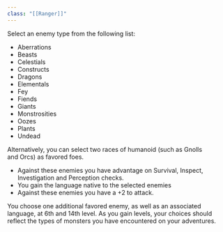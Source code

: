 ```yaml
---
class: "[[Ranger]]"
---
```

Select an enemy type from the following list:

- Aberrations
- Beasts
- Celestials
- Constructs
- Dragons
- Elementals
- Fey
- Fiends
- Giants
- Monstrosities
- Oozes
- Plants
- Undead

Alternatively, you can select two races of humanoid (such as Gnolls and Orcs) as favored foes.

- Against these enemies you have advantage on Survival, Inspect, Investigation and Perception checks.
- You gain the language native to the selected enemies
- Against these enemies you have a +2 to attack.

You choose one additional favored enemy, as well as an associated language, at 6th and 14th level. As you gain levels, your choices should reflect the types of monsters you have encountered on your adventures.